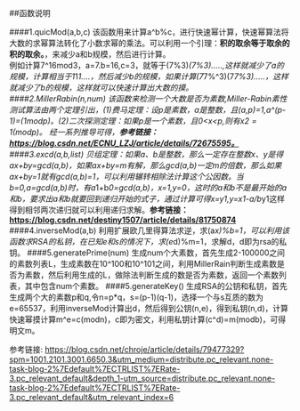 ##函数说明

####1.quicMod(a,b,c)
该函数用来计算a^b%c，进行快速幂计算，快速幂算法将大数的求幂算法转化了小数求幂的乘法。可以利用一个引理：**积的取余等于取余的积的取余。**，来减少a和b规模，然后进行计算。  
例如计算7^16mod3，a=7.b=16,c=3，就等于(7%3)*(7%3).....,这样就减少了a的规模，计算相当于1*1*1....，然后减少b的规模，如果计算(7*7%^3)(7*7%3).....，这样就减少了b的规模，这样就可以快速计算出大数的摸。
####2.MillerRabin(n,num)
该函数来检测一个大数是否为素数,Miller-Rabin素性测试算法由两个定理引出，(1)费马定理：设p是素数，a是整数，且(a,p)=1,a^(p-1)=(1modp)。(2)二次探测定理：如果p是一个素数，且0<x<p,则有$x2=1(modp)$。  经一系列推导可得，**参考链接：https://blog.csdn.net/ECNU_LZJ/article/details/72675595。**
####3.excd(a,b,list)
贝组定理：如果a、b是整数，那么一定存在整数x、y是得ax+by=gcd(a,b)，如果ax+by=m有解，那么gcd(a,b)一定m的倍数，那么如果ax+by=1就有gcd(a,b)=1，可以利用辗转相除法计算这个公因数。当b=0,a=gcd(a,b)时，有a*1+b*0=gcd(a,b)，x=1,y=0，这时的a和b不是最开始的a和b，要求出a和b就要回到递归开始的式子，通过计算可得x=y1,y=x1-a/b*y1这样得到相邻两次递归就可以利用递归求解。**参考链接：https://blog.csdn.net/destiny1507/article/details/81750874**
####4.inverseMod(a,b)
利用扩展欧几里得算法求逆，求(a*x)%b=1，可以利用该函数求RSA的私钥，在已知e和s的情况下，求(e*d)%m=1，求解d，d即为rsa的私钥。
####5.generatePrime(num)
生成num个大素数，首先生成2-100000之间的素数列表L，生成素数在10^100和10^101之间，利用MillerRain判断生成素数是否为素数，然后利用生成的L，做除法判断生成的数是否为素数，返回一个素数列表，其中包含num个素数。
####5.generateKey()
生成RSA的公钥和私钥，首先生成两个大的素数p和q,令n=p*q，s=(p-1)(q-1)，选择一个与s互质的数为e=65537，利用inverseMod计算出d，然后得到公钥(n,e)，得到私钥(n,d)，计算快速幂摸计算m^e=c(modn)，c即为密文，利用私钥计算(c^d)=m(modb)，可得明文m。

  
参考链接:
https://blog.csdn.net/chroje/article/details/79477329?spm=1001.2101.3001.6650.3&utm_medium=distribute.pc_relevant.none-task-blog-2%7Edefault%7ECTRLIST%7ERate-3.pc_relevant_default&depth_1-utm_source=distribute.pc_relevant.none-task-blog-2%7Edefault%7ECTRLIST%7ERate-3.pc_relevant_default&utm_relevant_index=6